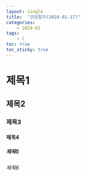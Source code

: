 ```yaml
---
layout: single
title:  "코딩일지(2024-01-17)"
categories: 
    - 2024-01
tags:
    - C
toc: true
toc_sticky: true
---
```





# 제목1
## 제목2
### 제목3
#### 제목4
##### 제목5
###### 제목6

